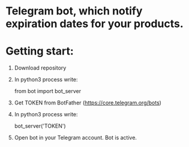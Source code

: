# Telegram bot, which notify expiration dates for your products.

<h1>Getting start: </h1>

1. Download repository
2. In python3 process write:

    from bot import bot_server

3. Get TOKEN from BotFather (https://core.telegram.org/bots)
4. In python3 process write:

    bot_server('TOKEN')
    
5. Open bot in your Telegram account. Bot is active.